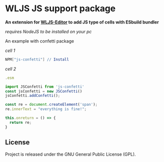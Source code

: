 # WLJS JS support package
**An extension for [WLJS-Editor](https://github.com/JerryI/wljs-editor) to add JS type of cells with ESbuild bundler**

*requires NodeJS to be installed on your pc*

An example with confetti package

*cell 1*
```mathematica
NPM["js-confetti"] // Install 
```

*cell 2*
```js
.esm

import JSConfetti from 'js-confetti'
const jsConfetti = new JSConfetti()
jsConfetti.addConfetti();

const re = document.createElement('span');
re.innerText = "everything is fine!";

this.onreturn = () => {
  return re;
}
```

## License
Project is released under the GNU General Public License (GPL).